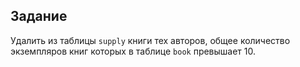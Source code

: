 ## Задание

Удалить из таблицы `supply` книги тех авторов, общее количество экземпляров книг которых в таблице `book` превышает 10.